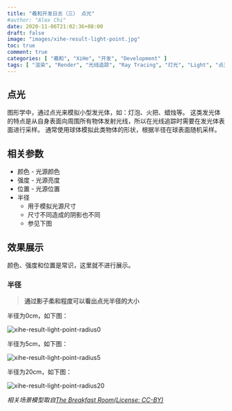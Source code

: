 ```yaml
---
title: "羲和开发日志（三） 点光"
#author: "Alex Chi"
date: 2020-11-06T21:02:36+08:00
draft: false
image: "images/xihe-result-light-point.jpg"
toc: true
comment: true
categories: [ "羲和", "XiHe", "开发", "Development" ]
tags: [ "渲染", "Render", "光线追踪", "Ray Tracing", "灯光", "Light", "点光", "Point Light" ]
---
```


## 点光

图形学中，通过点光来模拟小型发光体，如：灯泡、火把、蜡烛等。
这类发光体的特点是从自身表面向周围所有物体发射光线，所以在光线追踪时需要在发光体表面进行采样。
通常使用球体模拟此类物体的形状，根据半径在球表面随机采样。

## 相关参数

* 颜色 - 光源颜色
* 强度 - 光源亮度
* 位置 - 光源位置
* 半径
    * 用于模拟光源尺寸
    * 尺寸不同造成的阴影也不同
    * 参见下图

## 效果展示

颜色、强度和位置是常识，这里就不进行展示。

### 半径

> **通过影子柔和程度可以看出点光半径的大小**

半径为0cm，如下图：

![xihe-result-light-point-radius0](/images/xihe-result-light-point-radius0.jpg)

半径为5cm，如下图：

![xihe-result-light-point-radius5](/images/xihe-result-light-point-radius5.jpg)

半径为20cm，如下图：

![xihe-result-light-point-radius20](/images/xihe-result-light-point-radius20.jpg)

*相关场景模型取自[The Breakfast Room(License: CC-BY)](https://blendswap.com/blend/13363)*
